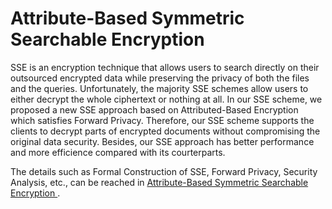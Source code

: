 # Attribute-Based Symmetric Searchable Encryption 
SSE is an encryption technique that allows users to search directly on their outsourced encrypted data while preserving the privacy of both the files and the queries. Unfortunately, the majority SSE schemes allow users to either decrypt the whole ciphertext or nothing at all. In our SSE scheme, we proposed a new SSE approach based on Attributed-Based Encryption which satisfies Forward Privacy. Therefore, our SSE scheme supports the clients to decrypt parts of encrypted documents without compromising the original data security. Besides, our SSE approach has better performance and more efficience compared with its courterparts.

The details such as Formal Construction of SSE, Forward Privacy, Security Analysis, etc., can be reached in [Attribute-Based Symmetric Searchable Encryption ](https://researchportal.tuni.fi/en/publications/attribute-based-symmetric-searchable-encryption).